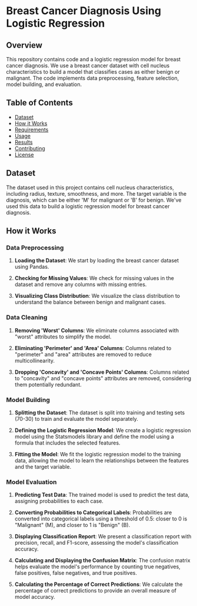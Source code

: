 # Breast Cancer Diagnosis Using Logistic Regression

## Overview

This repository contains code and a logistic regression model for breast cancer diagnosis. We use a breast cancer dataset with cell nucleus characteristics to build a model that classifies cases as either benign or malignant. The code implements data preprocessing, feature selection, model building, and evaluation.

## Table of Contents

- [Dataset](#dataset)
- [How it Works](#how-it-works)
- [Requirements](#requirements)
- [Usage](#usage)
- [Results](#results)
- [Contributing](#contributing)
- [License](#license)

## Dataset

The dataset used in this project contains cell nucleus characteristics, including radius, texture, smoothness, and more. The target variable is the diagnosis, which can be either 'M' for malignant or 'B' for benign. We've used this data to build a logistic regression model for breast cancer diagnosis.

## How it Works

### Data Preprocessing

1. **Loading the Dataset**: We start by loading the breast cancer dataset using Pandas.

2. **Checking for Missing Values**: We check for missing values in the dataset and remove any columns with missing entries.

3. **Visualizing Class Distribution**: We visualize the class distribution to understand the balance between benign and malignant cases.

### Data Cleaning

1. **Removing 'Worst' Columns**: We eliminate columns associated with "worst" attributes to simplify the model.

2. **Eliminating 'Perimeter' and 'Area' Columns**: Columns related to "perimeter" and "area" attributes are removed to reduce multicollinearity.

3. **Dropping 'Concavity' and 'Concave Points' Columns**: Columns related to "concavity" and "concave points" attributes are removed, considering them potentially redundant.

### Model Building

1. **Splitting the Dataset**: The dataset is split into training and testing sets (70-30) to train and evaluate the model separately.

2. **Defining the Logistic Regression Model**: We create a logistic regression model using the Statsmodels library and define the model using a formula that includes the selected features.

3. **Fitting the Model**: We fit the logistic regression model to the training data, allowing the model to learn the relationships between the features and the target variable.

### Model Evaluation

1. **Predicting Test Data**: The trained model is used to predict the test data, assigning probabilities to each case.

2. **Converting Probabilities to Categorical Labels**: Probabilities are converted into categorical labels using a threshold of 0.5: closer to 0 is "Malignant" (M), and closer to 1 is "Benign" (B).

3. **Displaying Classification Report**: We present a classification report with precision, recall, and F1-score, assessing the model's classification accuracy.

4. **Calculating and Displaying the Confusion Matrix**: The confusion matrix helps evaluate the model's performance by counting true negatives, false positives, false negatives, and true positives.

5. **Calculating the Percentage of Correct Predictions**: We calculate the percentage of correct predictions to provide an overall measure of model accuracy.
